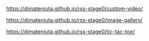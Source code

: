 https://dimateniuta.github.io/rss-stage0/custom-video/

https://dimateniuta.github.io/rss-stage0/image-gallery/

https://dimateniuta.github.io/rss-stage0/tic-tac-toe/
